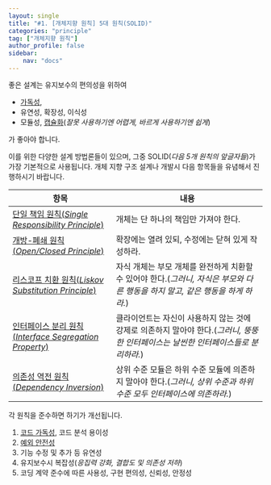 ```yaml
---
layout: single
title: "#1. [개체지향 원칙] 5대 원칙(SOLID)"
categories: "principle"
tag: ["개체지향 원칙"]
author_profile: false
sidebar: 
    nav: "docs"
---
```


좋은 설계는 유지보수의 편의성을 위하여

* [가독성](https://tango1202.github.io/principle/principle-practices/#%EC%A2%8B%EC%9D%80-%EC%BD%94%EB%93%9C-%EC%BD%94%EB%93%9C-%EA%B0%80%EB%8F%85%EC%84%B1code-readability),
* 유연성, 확장성, 이식성
* 모듈성, [캡슐화](https://tango1202.github.io/principle/principle-encapsulation/)(*잘못 사용하기엔 어렵게, 바르게 사용하기엔 쉽게*)
 
가 좋아야 합니다.

이를 위한 다양한 설계 방법론들이 있으며, 그중 SOLID(*다음 5개 원칙의 앞글자들*)가 가장 기본적으로 사용됩니다. 개체 지향 구조 설계나 개발시 다음 항목들을 유념해서 진행하시기 바랍니다.

|항목|내용|
|--|--|
|[단일 책임 원칙(*Single Responsibility Principle*)](https://tango1202.github.io/principle/principle-single-responsibility/)|개체는 단 하나의 책임만 가져야 한다.|
|[개방-폐쇄 원칙(*Open/Closed Principle*)](https://tango1202.github.io/principle/principle-open-closed/)|확장에는 열려 있되, 수정에는 닫혀 있게 작성하라.|
|[리스코프 치환 원칙(*Liskov Substitution Principle*)](https://tango1202.github.io/principle/principle-liskov-substitution/)|자식 개체는 부모 개체를 완전하게 치환할 수 있어야 한다.(*그러니, 자식은 부모와 다른 행동을 하지 말고, 같은 행동을 하게 하라.*)|
|[인터페이스 분리 원칙(*Interface Segregation Property*)](https://tango1202.github.io/principle/principle-interface-segregation/)|클라이언트는 자신이 사용하지 않는 것에 강제로 의존하지 말아야 한다.(*그러니, 뚱뚱한 인터페이스는 날씬한 인터페이스들로 분리하라.*)|
|[의존성 역전 원칙(*Dependency Inversion*)](https://tango1202.github.io/principle/principle-dependency-inversion/)|상위 수준 모듈은 하위 수준 모듈에 의존하지 말아야 한다.(*그러니, 상위 수준과 하위 수준 모두 인터페이스에 의존하라.*)|

각 원칙을 준수하면 하기가 개선됩니다.

1. [코드 가독성](https://tango1202.github.io/principle/principle-practices/#%EC%A2%8B%EC%9D%80-%EC%BD%94%EB%93%9C-%EC%BD%94%EB%93%9C-%EA%B0%80%EB%8F%85%EC%84%B1code-readability), 코드 분석 용이성
2. [예외 안전성](https://tango1202.github.io/legacy-cpp-exception/legacy-cpp-exception-safe/)
3. 기능 수정 및 추가 등 유연성
5. 유지보수시 복잡성(*응집력 강화, 결합도 및 의존성 저하*)
6. 코딩 계약 준수에 따른 사용성, 구현 편의성, 신뢰성, 안정성


